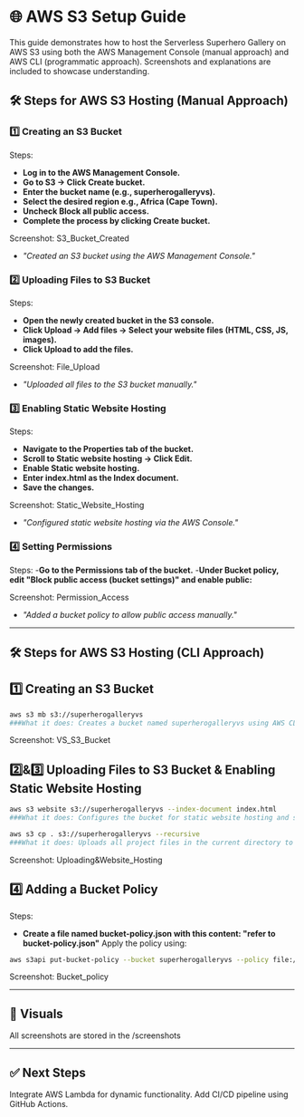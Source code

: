 # 🌐 AWS S3 Setup Guide
This guide demonstrates how to host the Serverless Superhero Gallery on AWS S3 using both the AWS Management Console (manual approach) and AWS CLI (programmatic approach). Screenshots and explanations are included to showcase understanding.

## 🛠️ Steps for AWS S3 Hosting (Manual Approach)
### 1️⃣ Creating an S3 Bucket
Steps:
- **Log in to the AWS Management Console.**
- **Go to S3 → Click Create bucket.**
- **Enter the bucket name (e.g., superherogalleryvs).**
- **Select the desired region e.g., Africa (Cape Town).**
- **Uncheck Block all public access.**
- **Complete the process by clicking Create bucket.**

Screenshot: S3_Bucket_Created
- *"Created an S3 bucket using the AWS Management Console."*

### 2️⃣ Uploading Files to S3 Bucket
Steps:
- **Open the newly created bucket in the S3 console.**
- **Click Upload → Add files → Select your website files (HTML, CSS, JS, images).**
- **Click Upload to add the files.**

Screenshot: File_Upload
- *"Uploaded all files to the S3 bucket manually."*

### 3️⃣ Enabling Static Website Hosting
Steps:
- **Navigate to the Properties tab of the bucket.**
- **Scroll to Static website hosting → Click Edit.**
- **Enable Static website hosting.**
- **Enter index.html as the Index document.**
- **Save the changes.**

Screenshot: Static_Website_Hosting
- *"Configured static website hosting via the AWS Console."*

### 4️⃣ Setting Permissions 
Steps:
-**Go to the Permissions tab of the bucket.**
-**Under Bucket policy, edit "Block public access (bucket settings)" and enable public:**

Screenshot: Permission_Access
- *"Added a bucket policy to allow public access manually."*

---

## 🛠️ Steps for AWS S3 Hosting (CLI Approach)
## 1️⃣ Creating an S3 Bucket
```bash
aws s3 mb s3://superherogalleryvs
###What it does: Creates a bucket named superherogalleryvs using AWS CLI.
```
Screenshot: VS_S3_Bucket

## 2️⃣&3️⃣ Uploading Files to S3 Bucket & Enabling Static Website Hosting
```bash
aws s3 website s3://superherogalleryvs --index-document index.html
###What it does: Configures the bucket for static website hosting and sets index.html as the default landing page.
```
```bash
aws s3 cp . s3://superherogalleryvs --recursive
###What it does: Uploads all project files in the current directory to the S3 bucket via CLI.
```

Screenshot: Uploading&Website_Hosting

## 4️⃣ Adding a Bucket Policy
Steps:
- **Create a file named bucket-policy.json with this content: "refer to bucket-policy.json"**
Apply the policy using:
```bash
aws s3api put-bucket-policy --bucket superherogalleryvs --policy file://bucket-policy.json
```
Screenshot: Bucket_policy

---

## 📸 Visuals
All screenshots are stored in the /screenshots

---

## ✅ Next Steps
Integrate AWS Lambda for dynamic functionality.
Add CI/CD pipeline using GitHub Actions.